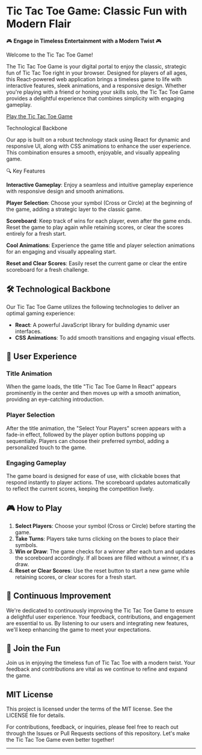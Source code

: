 # Tic Tac Toe Game: Classic Fun with Modern Flair

🎮 **Engage in Timeless Entertainment with a Modern Twist** 🎮

Welcome to the Tic Tac Toe Game!

The Tic Tac Toe Game is your digital portal to enjoy the classic, strategic fun of Tic Tac Toe right in your browser. Designed for players of all ages, this React-powered web application brings a timeless game to life with interactive features, sleek animations, and a responsive design. Whether you're playing with a friend or honing your skills solo, the Tic Tac Toe Game provides a delightful experience that combines simplicity with engaging gameplay.

[Play the Tic Tac Toe Game](https://tictactoe-gametime-isha-gupta.netlify.app/)

Technological Backbone

Our app is built on a robust technology stack using React for dynamic and responsive UI, along with CSS animations to enhance the user experience. This combination ensures a smooth, enjoyable, and visually appealing game.

🔍 Key Features

**Interactive Gameplay**: Enjoy a seamless and intuitive gameplay experience with responsive design and smooth animations.

**Player Selection**: Choose your symbol (Cross or Circle) at the beginning of the game, adding a strategic layer to the classic game.

**Scoreboard**: Keep track of wins for each player, even after the game ends. Reset the game to play again while retaining scores, or clear the scores entirely for a fresh start.

**Cool Animations**: Experience the game title and player selection animations for an engaging and visually appealing start.

**Reset and Clear Scores**: Easily reset the current game or clear the entire scoreboard for a fresh challenge.

## 🛠️ Technological Backbone

Our Tic Tac Toe Game utilizes the following technologies to deliver an optimal gaming experience:

- **React**: A powerful JavaScript library for building dynamic user interfaces.
- **CSS Animations**: To add smooth transitions and engaging visual effects.

## 🎨 User Experience

### Title Animation

When the game loads, the title "Tic Tac Toe Game In React" appears prominently in the center and then moves up with a smooth animation, providing an eye-catching introduction.

### Player Selection

After the title animation, the "Select Your Players" screen appears with a fade-in effect, followed by the player option buttons popping up sequentially. Players can choose their preferred symbol, adding a personalized touch to the game.

### Engaging Gameplay

The game board is designed for ease of use, with clickable boxes that respond instantly to player actions. The scoreboard updates automatically to reflect the current scores, keeping the competition lively.

## 🎮 How to Play

1. **Select Players**: Choose your symbol (Cross or Circle) before starting the game.
2. **Take Turns**: Players take turns clicking on the boxes to place their symbols.
3. **Win or Draw**: The game checks for a winner after each turn and updates the scoreboard accordingly. If all boxes are filled without a winner, it's a draw.
4. **Reset or Clear Scores**: Use the reset button to start a new game while retaining scores, or clear scores for a fresh start.

## 🚀 Continuous Improvement

We're dedicated to continuously improving the Tic Tac Toe Game to ensure a delightful user experience. Your feedback, contributions, and engagement are essential to us. By listening to our users and integrating new features, we'll keep enhancing the game to meet your expectations.

## 🌟 Join the Fun

Join us in enjoying the timeless fun of Tic Tac Toe with a modern twist. Your feedback and contributions are vital as we continue to refine and expand the game.

## MIT License

This project is licensed under the terms of the MIT license. See the LICENSE file for details.

For contributions, feedback, or inquiries, please feel free to reach out through the Issues or Pull Requests sections of this repository. Let's make the Tic Tac Toe Game even better together!

---
